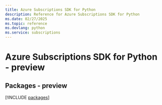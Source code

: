 ```yaml
---
title: Azure Subscriptions SDK for Python
description: Reference for Azure Subscriptions SDK for Python
ms.date: 02/27/2025
ms.topic: reference
ms.devlang: python
ms.service: subscriptions
---
```

# Azure Subscriptions SDK for Python - preview
## Packages - preview
[!INCLUDE [packages](subscriptions-index.md)]